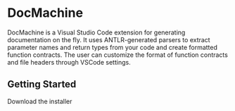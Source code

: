 # DocMachine
DocMachine is a Visual Studio Code extension for generating documentation on the fly.
It uses ANTLR-generated parsers to extract parameter names and return types from your code and create formatted function contracts.
The user can customize the format of function contracts and file headers through VSCode settings.
## Getting Started
Download the installer
